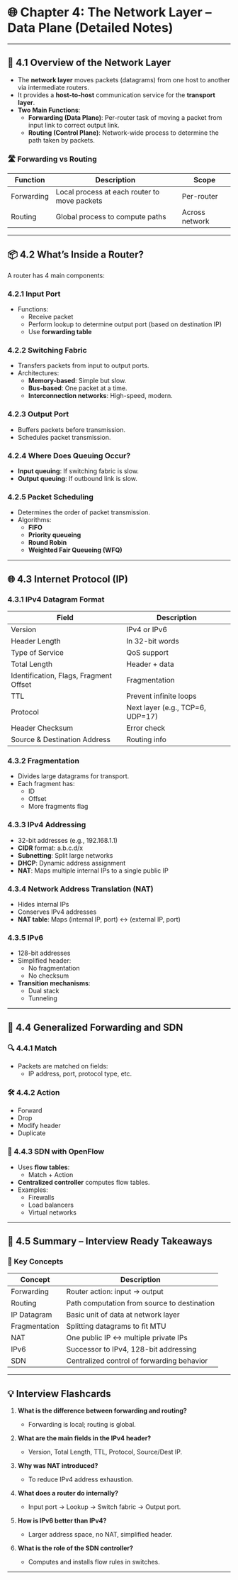 # 🌐 Chapter 4: The Network Layer – Data Plane (Detailed Notes)

---

## 🧭 4.1 Overview of the Network Layer

- The **network layer** moves packets (datagrams) from one host to another via intermediate routers.
- It provides a **host-to-host** communication service for the **transport layer**.
- **Two Main Functions**:
  - **Forwarding (Data Plane)**: Per-router task of moving a packet from input link to correct output link.
  - **Routing (Control Plane)**: Network-wide process to determine the path taken by packets.

### 🛣 Forwarding vs Routing
| Function | Description | Scope |
|----------|-------------|-------|
| Forwarding | Local process at each router to move packets | Per-router |
| Routing | Global process to compute paths | Across network |

---

## 📦 4.2 What’s Inside a Router?

A router has 4 main components:

### 4.2.1 Input Port
- Functions:
  - Receive packet
  - Perform lookup to determine output port (based on destination IP)
  - Use **forwarding table**

### 4.2.2 Switching Fabric
- Transfers packets from input to output ports.
- Architectures:
  - **Memory-based**: Simple but slow.
  - **Bus-based**: One packet at a time.
  - **Interconnection networks**: High-speed, modern.

### 4.2.3 Output Port
- Buffers packets before transmission.
- Schedules packet transmission.

### 4.2.4 Where Does Queuing Occur?
- **Input queuing**: If switching fabric is slow.
- **Output queuing**: If outbound link is slow.

### 4.2.5 Packet Scheduling
- Determines the order of packet transmission.
- Algorithms:
  - **FIFO**
  - **Priority queueing**
  - **Round Robin**
  - **Weighted Fair Queueing (WFQ)**

---

## 🌐 4.3 Internet Protocol (IP)

### 4.3.1 IPv4 Datagram Format
| Field | Description |
|-------|-------------|
| Version | IPv4 or IPv6 |
| Header Length | In 32-bit words |
| Type of Service | QoS support |
| Total Length | Header + data |
| Identification, Flags, Fragment Offset | Fragmentation |
| TTL | Prevent infinite loops |
| Protocol | Next layer (e.g., TCP=6, UDP=17) |
| Header Checksum | Error check |
| Source & Destination Address | Routing info |

### 4.3.2 Fragmentation
- Divides large datagrams for transport.
- Each fragment has:
  - ID
  - Offset
  - More fragments flag

### 4.3.3 IPv4 Addressing
- 32-bit addresses (e.g., 192.168.1.1)
- **CIDR** format: a.b.c.d/x
- **Subnetting**: Split large networks
- **DHCP**: Dynamic address assignment
- **NAT**: Maps multiple internal IPs to a single public IP

### 4.3.4 Network Address Translation (NAT)
- Hides internal IPs
- Conserves IPv4 addresses
- **NAT table**: Maps (internal IP, port) ↔ (external IP, port)

### 4.3.5 IPv6
- 128-bit addresses
- Simplified header:
  - No fragmentation
  - No checksum
- **Transition mechanisms**:
  - Dual stack
  - Tunneling

---

## 🧠 4.4 Generalized Forwarding and SDN

### 🔍 4.4.1 Match
- Packets are matched on fields:
  - IP address, port, protocol type, etc.

### 🛠 4.4.2 Action
- Forward
- Drop
- Modify header
- Duplicate

### 🔄 4.4.3 SDN with OpenFlow
- Uses **flow tables**:
  - Match + Action
- **Centralized controller** computes flow tables.
- Examples:
  - Firewalls
  - Load balancers
  - Virtual networks

---

## 🧾 4.5 Summary – Interview Ready Takeaways

### 🎯 Key Concepts

| Concept | Description |
|--------|-------------|
| Forwarding | Router action: input → output |
| Routing | Path computation from source to destination |
| IP Datagram | Basic unit of data at network layer |
| Fragmentation | Splitting datagrams to fit MTU |
| NAT | One public IP ↔ multiple private IPs |
| IPv6 | Successor to IPv4, 128-bit addressing |
| SDN | Centralized control of forwarding behavior |

---

## 💡 Interview Flashcards

1. **What is the difference between forwarding and routing?**
   - Forwarding is local; routing is global.

2. **What are the main fields in the IPv4 header?**
   - Version, Total Length, TTL, Protocol, Source/Dest IP.

3. **Why was NAT introduced?**
   - To reduce IPv4 address exhaustion.

4. **What does a router do internally?**
   - Input port → Lookup → Switch fabric → Output port.

5. **How is IPv6 better than IPv4?**
   - Larger address space, no NAT, simplified header.

6. **What is the role of the SDN controller?**
   - Computes and installs flow rules in switches.

---